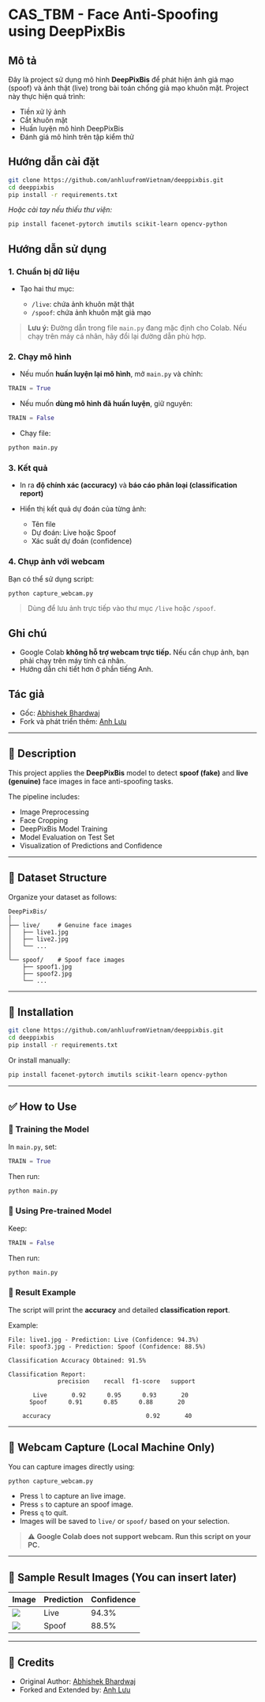 # CAS\_TBM - Face Anti-Spoofing using DeepPixBis

## Mô tả

Đây là project sử dụng mô hình **DeepPixBis** để phát hiện ảnh giả mạo (spoof) và ảnh thật (live) trong bài toán chống giả mạo khuôn mặt.
Project này thực hiện quá trình:

* Tiền xử lý ảnh
* Cắt khuôn mặt
* Huấn luyện mô hình DeepPixBis
* Đánh giá mô hình trên tập kiểm thử

## Hướng dẫn cài đặt

```bash
git clone https://github.com/anhluufromVietnam/deeppixbis.git
cd deeppixbis
pip install -r requirements.txt
```

*Hoặc cài tay nếu thiếu thư viện:*

```bash
pip install facenet-pytorch imutils scikit-learn opencv-python
```

## Hướng dẫn sử dụng

### 1. Chuẩn bị dữ liệu

* Tạo hai thư mục:

  * `/live`: chứa ảnh khuôn mặt thật
  * `/spoof`: chứa ảnh khuôn mặt giả mạo

> **Lưu ý:** Đường dẫn trong file `main.py` đang mặc định cho Colab. Nếu chạy trên máy cá nhân, hãy đổi lại đường dẫn phù hợp.

### 2. Chạy mô hình

* Nếu muốn **huấn luyện lại mô hình**, mở `main.py` và chỉnh:

```python
TRAIN = True
```

* Nếu muốn **dùng mô hình đã huấn luyện**, giữ nguyên:

```python
TRAIN = False
```

* Chạy file:

```bash
python main.py
```

### 3. Kết quả

* In ra **độ chính xác (accuracy)** và **báo cáo phân loại (classification report)**
* Hiển thị kết quả dự đoán của từng ảnh:

  * Tên file
  * Dự đoán: Live hoặc Spoof
  * Xác suất dự đoán (confidence)

### 4. Chụp ảnh với webcam

Bạn có thể sử dụng script:

```bash
python capture_webcam.py
```

> Dùng để lưu ảnh trực tiếp vào thư mục `/live` hoặc `/spoof`.

## Ghi chú

* Google Colab **không hỗ trợ webcam trực tiếp.** Nếu cần chụp ảnh, bạn phải chạy trên máy tính cá nhân.
* Hướng dẫn chi tiết hơn ở phần tiếng Anh.

## Tác giả

* Gốc: [Abhishek Bhardwaj](https://github.com/AbhishekBhardwaj123)
* Fork và phát triển thêm: [Anh Lưu](https://github.com/anhluufromVietnam/deeppixbis/)

---

## 📌 Description

This project applies the **DeepPixBis** model to detect **spoof (fake)** and **live (genuine)** face images in face anti-spoofing tasks.

The pipeline includes:

* Image Preprocessing
* Face Cropping
* DeepPixBis Model Training
* Model Evaluation on Test Set
* Visualization of Predictions and Confidence

---

## 📂 Dataset Structure

Organize your dataset as follows:

```
DeepPixBis/
│
├── live/     # Genuine face images
│   ├── live1.jpg
│   ├── live2.jpg
│   └── ...
│
└── spoof/    # Spoof face images
    ├── spoof1.jpg
    ├── spoof2.jpg
    └── ...
```

---

## 🚀 Installation

```bash
git clone https://github.com/anhluufromVietnam/deeppixbis.git
cd deeppixbis
pip install -r requirements.txt
```

Or install manually:

```bash
pip install facenet-pytorch imutils scikit-learn opencv-python
```

---

## ✅ How to Use

### 🔹 Training the Model

In `main.py`, set:

```python
TRAIN = True
```

Then run:

```bash
python main.py
```

### 🔹 Using Pre-trained Model

Keep:

```python
TRAIN = False
```

Then run:

```bash
python main.py
```

### 🔹 Result Example

The script will print the **accuracy** and detailed **classification report**.

Example:

```
File: live1.jpg - Prediction: Live (Confidence: 94.3%)
File: spoof3.jpg - Prediction: Spoof (Confidence: 88.5%)

Classification Accuracy Obtained: 91.5%

Classification Report:
              precision    recall  f1-score   support

       Live       0.92      0.95      0.93       20
      Spoof      0.91      0.85      0.88       20

    accuracy                           0.92       40
```

---

## 🎥 Webcam Capture (Local Machine Only)

You can capture images directly using:

```bash
python capture_webcam.py
```

* Press `l` to capture an live image.
* Press `s` to capture an spoof image.
* Press `q` to quit.
* Images will be saved to `live/` or `spoof/` based on your selection.

> ⚠️ **Google Colab does not support webcam. Run this script on your PC.**

---

## 📸 Sample Result Images (You can insert later)

| Image               | Prediction | Confidence |
| ------------------- | ---------- | ---------- |
| ![](path_to_image1) | Live       | 94.3%      |
| ![](path_to_image2) | Spoof      | 88.5%      |

---

## 🙏 Credits

* Original Author: [Abhishek Bhardwaj](https://github.com/AbhishekBhardwaj123)
* Forked and Extended by: [Anh Lưu](https://github.com/anhluufromVietnam/deeppixbis/)

